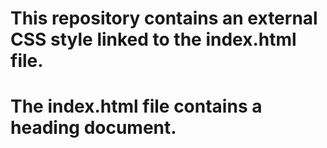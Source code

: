# This repository contains an external CSS style linked to the index.html file.
# The index.html file contains a heading document.
